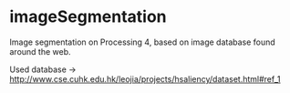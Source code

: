# imageSegmentation
Image segmentation on Processing 4, based on image database found around the web.

Used database -> http://www.cse.cuhk.edu.hk/leojia/projects/hsaliency/dataset.html#ref_1



